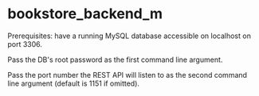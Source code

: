# bookstore_backend_m


Prerequisites: have a running MySQL database accessible on localhost on port 3306.

Pass the DB's root password as the first command line argument.

Pass the port number the REST API will listen to as the second command line argument (default is 1151 if omitted).
